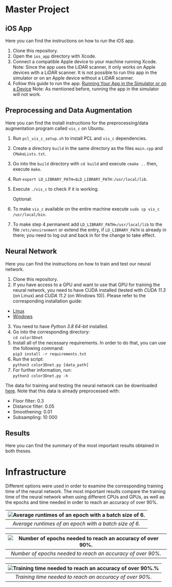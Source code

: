 # Master Project
## iOS App
Here you can find the instructions on how to run the iOS app.

1. Clone this repository.
2. Open the `ios_app` directory with Xcode.
3. Connect a compatible Apple device to your machine running Xcode. Note: Since the app uses the LiDAR scanner, it only works on Apple devices with a LiDAR scanner. It is not possible to run this app in the simulator or on an Apple device without a LiDAR scanner.
4. Follow this guide to run the app: [Running Your App in the Simulator or on a Device](https://developer.apple.com/documentation/xcode/running-your-app-in-the-simulator-or-on-a-device)
Note: As mentioned before, running the app in the simulator will not work.
## Preprocessing and Data Augmentation
Here you can find the install instructions for the preprocessing/data augmentation program called ``vis_c`` on Ubuntu.

1. Run ``pcl_vis_c_setup.sh`` to install PCL and ``vis_c`` dependencies.
2. Create a directory ``build`` in the same directory as the files ``main.cpp`` and ``CMakeLists.txt``.
3. Go into the ``build`` directory with ``cd build`` and execute ``cmake ..`` then, execute ``make``.
4. Run ``export LD_LIBRARY_PATH=$LD_LIBRARY_PATH:/usr/local/lib``.
5. Execute ``./vis_c`` to check if it is working.

    Optional:

6. To make ``vis_c`` available on the entire machine execute ``sudo cp vis_c /usr/local/bin``.
7. To make step 4 permanent add ``LD_LIBRARY_PATH=/usr/local/lib`` to the file ``/etc/environment`` or extend the entry, if ``LD_LIBRARY_PATH`` is already in there; you need to log out and back in for the change to take effect.

## Neural Network
Here you can find the instructions on how to train and test our neural network.

1. Clone this repository.
2. If you have access to a GPU and want to use that GPU for training the neural network, you need to have CUDA installed (tested with *CUDA 11.3* (on Linux) and *CUDA 11.2* (on Windows 10)). Please refer to the corresponding installation guide:  
  - [Linux](https://docs.nvidia.com/cuda/cuda-installation-guide-linux/index.html)
  - [Windows](//docs.nvidia.com/cuda/cuda-installation-guide-microsoft-windows/index.html)
3. You need to have *Python 3.8 64-bit* installed.
4. Go into the corresponding directory:  
```cd color3Dnet```
5. Install all of the necessary requirements. In order to do that, you can use the following command:  
```pip3 install -r requirements.txt```
6. Run the script:  
```python3 color3Dnet.py [data_path]```
7. For further information, run:  
```python3 color3Dnet.py -h```

The data for training and testing the neural network can be downloaded [here](https://drive.google.com/file/d/1JBKiznmEAJ4bmBXLSUrOOJJwTacLlc63/view?usp=sharing). Note that this data is already preprocessed with:
  - Floor filter: 0.3
  - Distance filter: 0.05
  - Smoothening: 0.01
  - Subsampling: 10 000
## Results
Here you can find the summary of the most important results obtained in both theses.

# Infrastructure
Different options were used in order to examine the corresponding training time of the neural network. The most important results compare the training time of the neural network when using different CPUs and GPUs, as well as the epochs and time needed in order to reach an accuracy of over 90%.

| ![Average runtimes of an epoch with a batch size of 6.](https://github.com/ChrisEdel/vehicle-classification/blob/main/images/cpu_vs_gpu.png) | 
|:--:| 
| *Average runtimes of an epoch with a batch size of 6.* |

| ![Number of epochs needed to reach an accuracy of over 90%.](https://github.com/ChrisEdel/vehicle-classification/blob/main/images/epochs.png) | 
|:--:| 
| *Number of epochs needed to reach an accuracy of over 90%.* |

| ![Training time needed to reach an accuracy of over 90%.%](https://github.com/ChrisEdel/vehicle-classification/blob/main/images/time.png) | 
|:--:| 
| *Training time needed to reach an accuracy of over 90%.* |